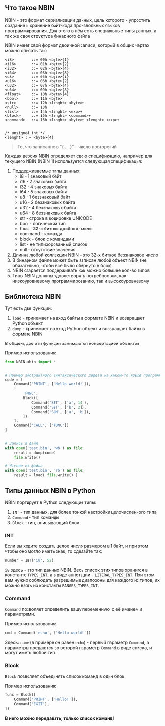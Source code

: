 ## Что такое NBIN

NBIN - это формат сериализации данных, цель которого - упростить создание и хранение байт-кода произвольных языков программирования. Для этого в нём есть специальные типы данных, а так же своя структура бинарного файла

NBIN имеет свой формат двоичной записи, который в общих чертах можно описать так:
```bnf
<i8>        ::= 00h <byte>{1}
<i16>       ::= 01h <byte>{2}
<i32>       ::= 02h <byte>{4}
<i64>       ::= 03h <byte>{8}
<u8>        ::= 05h <byte>{1}
<u16>       ::= 06h <byte>{2}
<u32>       ::= 07h <byte>{4}
<u64>       ::= 09h <byte>{8}
<float>     ::= 10h <byte>{4}
<bool>      ::= 11h <byte>
<str>       ::= 12h <lenght> <byte>+
<null>      ::= 13h
<list>      ::= 14h <lenght> <exp>+
<block>     ::= 15h <lenght> <command>+
<command>   ::= 16h <lenght> <byte>+ <lenght> <exp>+


/* unsigned int */
<lenght> ::= <byte>{4}
```

> То, что записанно в "{ ... }" - число повторений

Каждая версия NBIN определяет свою спецификацию, например для текущего NBIN (NBIN 1) используется следующая спецификация:
1. Поддерживаемые типы данных:
    * i8 - 1 знаковый байт
    * i16 - 2 знаковых байта
    * i32 - 4 знаковых байта
    * i64 - 8 знаковых байта
    * u8 - 1 беззнаковый байт
    * u16 - 2 беззнаковых байта
    * u32 - 4 беззнаковых байта
    * u64 - 8 беззнаковых байта
    * str - строка в кодировке UNICODE
    * bool - логический тип
    * float - 32-х битное дробное число
    * command - команда
    * block - блок с командами
    * list - не типизорованный список
    * null - отсутствие значения
2. Длинна любой коллекции NBIN - это 32-х битное беззнаковое число
3. В бинарном файле может быть записан любой объект NBIN (не обязательно, чтобы всё было обёрнуто в блок)
4. NBIN старается поддерживать как можно большее кол-во типов
5. Типы NBIN должны удовлетворять потребностям, как низкоуровневому программированию, так и высокоуровневому


## Библиотека NBIN

Тут есть две функции:
1. `load` - принемает на вход байты в формате NBIN и возвращает Python объект
1. `dump` - принемает на вход Python объект и возвращает байты в формате NBIN

В общем, две эти функции занимаются конвертацией объектов

Пример использования:
```python
from NBIN.nbin import *


# Пример абстрактного синтаксического дерева на каком-то языке программирования
code = [
    Command('PRINT', ['Hello world!']),
    [
        'FUNC',
        Block([
            Command('SET', ['a', 14]),
            Command('SET', ['b', 2]),
            Command('SUM', ['a', 'b']),
        ]),
    ],
    Command('CALL', ['FUNC'])
]


# Запись в файл
with open('test.bin', 'wb') as file:
    result = dump(code)
    file.write()

# Чтение из файла
with open('test.bin', 'rb') as file:
    result = load( file.write() )

```


## Типы данных NBIN в Python

NBIN портирует в Python следующие типы:
1. `INT` - тип данных, для более тонкой настройки целочисленного типа
2. `Command` - тип команды
3. `Block` - тип, описывающий блок


### INT

Если вы ходите создать целое число размером в 1 байт, и при этом чтобы оно могло иметь знак, то сделайте так:
```python
number = INT('i8', 52)
```

`i8` здесь - это тип данных NBIN.
Весь список этих типов хранится в константе `TYPES_INT`, а в виде аннотации - `LITERAL_TYPES_INT`.
При этом вам нужно соблюдать разрешимые диапозоны для каждого из типов, их можно взять из константы `RANGES_TYPES_INT`.


### Command

`Command` позволяет определить вашу переменную, с её именем и параметрами.

Пример использования:
```python
cmd = Command('echo', ['Hello world!'])
```

Здесь: `name` (в примере он равен `echo`) - первый параметр `Command`, а параметры предаются во всторой параметр `Command` в виде списка, и могут иметь любой тип.


### Block

`Block` позволяет объединять список команд в один блок.

Пример использования:
```python
func = Block([
    Command('PRINT', ['Hello!']),
    Command('EXIT'),
])
```

**В него можно передавать, только список команд!**
